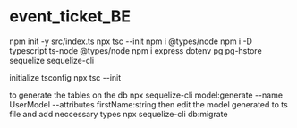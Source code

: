 # event_ticket_BE

npm init -y 
src/index.ts
npx tsc --init npm i @types/node 
npm i -D typescript ts-node @types/node
npm i express dotenv pg pg-hstore sequelize sequelize-cli

initialize tsconfig 
npx tsc --init

to generate the tables on the db 
npx sequelize-cli model:generate --name UserModel --attributes firstName:string
then edit the model generated to ts file and add neccessary types
npx sequelize-cli db:migrate